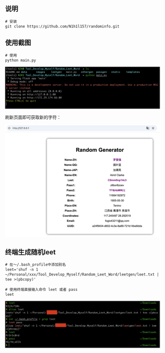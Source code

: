 ## 说明

```shell
# 安装
git clone https://github.com/N1h1l157/randominfo.git

```

## 使用截图

```shell
# 使用
python main.py
```

![](images/image1.png)

刷新页面即可获取新的字符：

![](images/image2.png)


## 终端生成随机leet

```shell
# 在～/.bash_profile中添加别名
leet='shuf -n 1 ~/Personal/xxx/Tool_Develop_Myself/Random_Leet_Word/leetgen/leet.txt | tee >(pbcopy)'

# 使用终端直接输入命令 leet 或者 pass
leet
```

![](images/image3.png)
